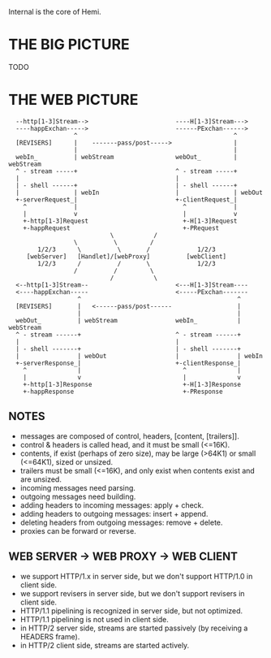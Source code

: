 Internal is the core of Hemi.

THE BIG PICTURE
===============

  TODO


THE WEB PICTURE
===============

```
  --http[1-3]Stream-->                        ----H[1-3]Stream--->
  ----happExchan----->                        ------PExchan------>
                  ^                                           ^
  [REVISERS]      |    -------pass/post----->                 |
                  |                                           |
  webIn_          | webStream                 webOut_         | webStream
  ^ - stream -----+                           ^ - stream -----+
  |                                           |
  | - shell ------+                           | - shell ------+
  |               | webIn                     |               | webOut
  +-serverRequest_|                           +-clientRequest_|
    ^             |                             ^             |
    |             v                             |             v
    +-http[1-3]Request                          +-H[1-3]Request
    +-happRequest                               +-PRequest
                            \           /
                  \          \         /
        1/2/3      \          \       /             1/2/3
     [webServer]   [Handlet]/[webProxy]          [webClient]
        1/2/3      /          /       \             1/2/3
                  /          /         \
                            /           \
  <--http[1-3]Stream--                        <---H[1-3]Stream----
  <----happExchan-----                        <-----PExchan-------
                   ^                                           ^
  [REVISERS]       |   <------pass/post------                  |
                   |                                           |
  webOut_          | webStream                webIn_           | webStream
  ^ - stream ------+                          ^ - stream ------+
  |                                           |
  | - shell -------+                          | - shell -------+
  |                | webOut                   |                | webIn
  +-serverResponse_|                          +-clientResponse_|
    ^              |                            ^              |
    |              v                            |              v
    +-http[1-3]Response                         +-H[1-3]Response
    +-happResponse                              +-PResponse
```


NOTES
-----

  * messages are composed of control, headers, [content, [trailers]].
  * control & headers is called head, and it must be small (<=16K).
  * contents, if exist (perhaps of zero size), may be large (>64K1) or small (<=64K1), sized or unsized.
  * trailers must be small (<=16K), and only exist when contents exist and are unsized.
  * incoming messages need parsing.
  * outgoing messages need building.
  * adding headers to incoming messages: apply + check.
  * adding headers to outgoing messages: insert + append.
  * deleting headers from outgoing messages: remove + delete.
  * proxies can be forward or reverse.

WEB SERVER -> WEB PROXY -> WEB CLIENT
-------------------------------------

  * we support HTTP/1.x in server side, but we don't support HTTP/1.0 in client side.
  * we support revisers in server side, but we don't support revisers in client side.
  * HTTP/1.1 pipelining is recognized in server side, but not optimized.
  * HTTP/1.1 pipelining is not used in client side.
  * in HTTP/2 server side, streams are started passively (by receiving a HEADERS frame).
  * in HTTP/2 client side, streams are started actively.
